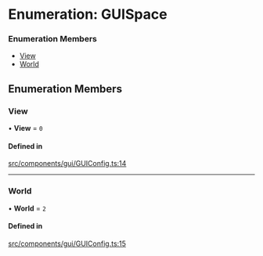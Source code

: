 # Enumeration: GUISpace

### Enumeration Members

- [View](GUISpace.md#view)
- [World](GUISpace.md#world)

## Enumeration Members

### View

• **View** = ``0``

#### Defined in

[src/components/gui/GUIConfig.ts:14](https://github.com/Orillusion/orillusion/blob/main/src/components/gui/GUIConfig.ts#L14)

___

### World

• **World** = ``2``

#### Defined in

[src/components/gui/GUIConfig.ts:15](https://github.com/Orillusion/orillusion/blob/main/src/components/gui/GUIConfig.ts#L15)
